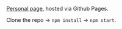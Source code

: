 [Personal page](mitranim.github.io), hosted via Github Pages.

Clone the repo -> `npm install` -> `npm start`.